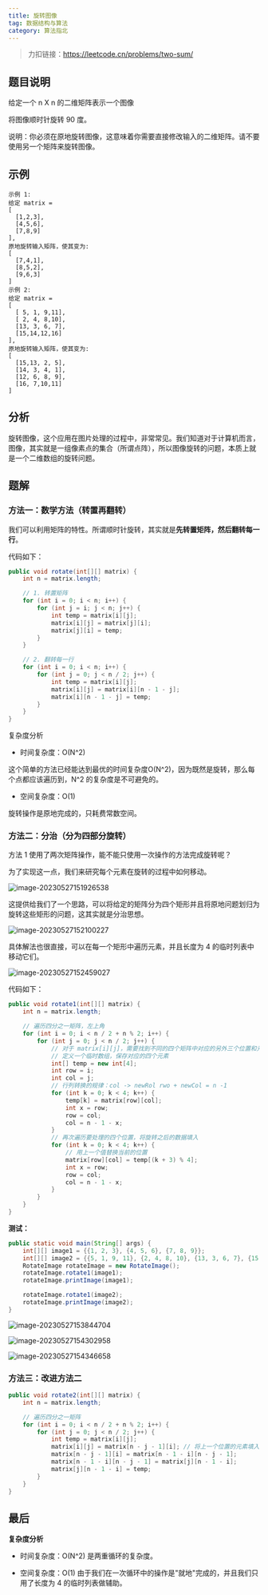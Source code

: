 ```yaml
---
title: 旋转图像
tag: 数据结构与算法
category: 算法指北
---
```


> 力扣链接：https://leetcode.cn/problems/two-sum/

## 题目说明

给定一个 n X n 的二维矩阵表示一个图像

将图像顺时针旋转 90 度。

说明：你必须在原地旋转图像，这意味着你需要直接修改输入的二维矩阵。请不要使用另一个矩阵来旋转图像。

## 示例

```
示例 1:
给定 matrix = 
[
  [1,2,3],
  [4,5,6],
  [7,8,9]
],
原地旋转输入矩阵，使其变为:
[
  [7,4,1],
  [8,5,2],
  [9,6,3]
]
示例 2:
给定 matrix =
[
  [ 5, 1, 9,11],
  [ 2, 4, 8,10],
  [13, 3, 6, 7],
  [15,14,12,16]
], 
原地旋转输入矩阵，使其变为:
[
  [15,13, 2, 5],
  [14, 3, 4, 1],
  [12, 6, 8, 9],
  [16, 7,10,11]
]
```

## 分析

旋转图像，这个应用在图片处理的过程中，非常常见。我们知道对于计算机而言，图像，其实就是一组像素点的集合（所谓点阵），所以图像旋转的问题，本质上就是一个二维数组的旋转问题。

## 题解

### 方法一：数学方法（转置再翻转）

我们可以利用矩阵的特性。所谓顺时针旋转，其实就是**先转置矩阵，然后翻转每一行**。

代码如下：

```java
public void rotate(int[][] matrix) {
    int n = matrix.length;

    // 1. 转置矩阵 
    for (int i = 0; i < n; i++) {
        for (int j = i; j < n; j++) {
            int temp = matrix[i][j];
            matrix[i][j] = matrix[j][i];
            matrix[j][i] = temp;
        }
    }

    // 2. 翻转每一行
    for (int i = 0; i < n; i++) {
        for (int j = 0; j < n / 2; j++) {
            int temp = matrix[i][j];
            matrix[i][j] = matrix[i][n - 1 - j];
            matrix[i][n - 1 - j] = temp;
        }
    }
}
```

复杂度分析

- 时间复杂度：O(N^2)

这个简单的方法已经能达到最优的时间复杂度O(N^2)，因为既然是旋转，那么每个点都应该遍历到，N^2 的复杂度是不可避免的。

- 空间复杂度：O(1)

旋转操作是原地完成的，只耗费常数空间。

### 方法二：分治（分为四部分旋转）

方法 1 使用了两次矩阵操作，能不能只使用一次操作的方法完成旋转呢？

为了实现这一点，我们来研究每个元素在旋转的过程中如何移动。

![image-20230527151926538](https://javablog-image.oss-cn-hangzhou.aliyuncs.com/blog/image-20230527151926538.png)

这提供给我们了一个思路，可以将给定的矩阵分为四个矩形并且将原地问题划归为旋转这些矩形的问题，这其实就是分治思想。

![image-20230527152100227](https://javablog-image.oss-cn-hangzhou.aliyuncs.com/blog/image-20230527152100227.png)

具体解法也很直接，可以在每一个矩形中遍历元素，并且长度为 4 的临时列表中移动它们。

![image-20230527152459027](https://javablog-image.oss-cn-hangzhou.aliyuncs.com/blog/image-20230527152459027.png)

代码如下：

```java
public void rotate1(int[][] matrix) {
    int n = matrix.length;

    // 遍历四分之一矩阵，左上角
    for (int i = 0; i < n / 2 + n % 2; i++) {
        for (int j = 0; j < n / 2; j++) {
            // 对于 matrix[i][j]，需要找到不同的四个矩阵中对应的另外三个位置和元素
            // 定义一个临时数组，保存对应的四个元素
            int[] temp = new int[4];
            int row = i;
            int col = j;
            // 行列转换的规律：col -> newRol rwo + newCol = n -1
            for (int k = 0; k < 4; k++) {
                temp[k] = matrix[row][col];
                int x = row;
                row = col;
                col = n - 1 - x;
            }
            // 再次遍历要处理的四个位置，将旋转之后的数据填入
            for (int k = 0; k < 4; k++) {
                // 用上一个值替换当前的位置
                matrix[row][col] = temp[(k + 3) % 4];
                int x = row;
                row = col;
                col = n - 1 - x;
            }
        }
    }
}
```

**测试：**

```java
public static void main(String[] args) {
    int[][] image1 = {{1, 2, 3}, {4, 5, 6}, {7, 8, 9}};
    int[][] image2 = {{5, 1, 9, 11}, {2, 4, 8, 10}, {13, 3, 6, 7}, {15, 14, 12, 16}};
    RotateImage rotateImage = new RotateImage();
    rotateImage.rotate1(image1);
    rotateImage.printImage(image1);

    rotateImage.rotate1(image2);
    rotateImage.printImage(image2);
}
```

![image-20230527153844704](https://javablog-image.oss-cn-hangzhou.aliyuncs.com/blog/image-20230527153844704.png)

![image-20230527154302958](https://javablog-image.oss-cn-hangzhou.aliyuncs.com/blog/image-20230527154302958.png)

![image-20230527154346658](https://javablog-image.oss-cn-hangzhou.aliyuncs.com/blog/image-20230527154346658.png)

### 方法三：改进方法二

```java
public void rotate2(int[][] matrix) {
    int n = matrix.length;

    // 遍历四分之一矩阵
    for (int i = 0; i < n / 2 + n % 2; i++) {
        for (int j = 0; j < n / 2; j++) {
            int temp = matrix[i][j];
            matrix[i][j] = matrix[n - j - 1][i]; // 将上一个位置的元素填入
            matrix[n - j - 1][i] = matrix[n - 1 - i][n - j - 1];
            matrix[n - 1 - i][n - j - 1] = matrix[j][n - 1 - i];
            matrix[j][n - 1 - i] = temp;
        }
    }
}
```

## 最后

**复杂度分析**

- 时间复杂度：O(N^2) 是两重循环的复杂度。

- 空间复杂度：O(1) 由于我们在一次循环中的操作是"就地"完成的，并且我们只用了长度为 4 的临时列表做辅助。


